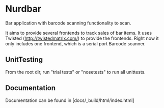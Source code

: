 Nurdbar
=======

Bar application with barcode scanning functionality to scan.

It aims to provide several frontends to track sales of bar items. It uses Twisted (http://twistedmatrix.com/) to provide the frontends.
Right now it only includes one frontend, which is a serial port Barcode scanner.

UnitTesting
-----------
From the root dir, run "trial tests" or "nosetests" to run all unittests.

Documentation
-------------
Documentation can be found in [docs/_build/html/index.html]
